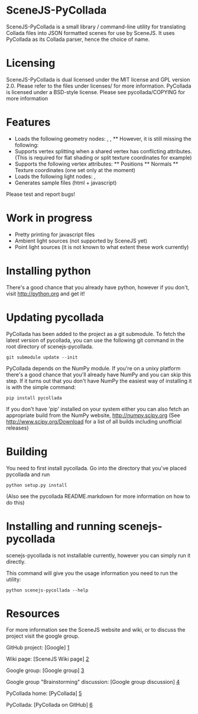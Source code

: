 SceneJS-PyCollada
=================

SceneJS-PyCollada is a small library / command-line utility for translating Collada files into
JSON formatted scenes for use by SceneJS. It uses PyCollada as its Collada
parser, hence the choice of name.

Licensing
=========

SceneJS-PyCollada is dual licensed under the MIT license and GPL version 2.0. Please refer to the files under licenses/ for more information.
PyCollada is licensed under a BSD-style license. Please see pycollada/COPYING for more information

Features
========

* Loads the following geometry nodes: <polylist>, <triangles>, <lines>
** However, it is still missing the following: <polygons>
* Supports vertex splitting when a shared vertex has conflicting attributes. (This is required for flat shading or split texture coordinates for example)
* Supports the following vertex attributes: 
** Positions
** Normals
** Texture coordinates (one set only at the moment)
* Loads the following light nodes: <point>, 
* Generates sample files (html + javascript)

Please test and report bugs!

Work in progress
================

* Pretty printing for javascript files
* Ambient light sources (not supported by SceneJS yet)
* Point light sources (it is not known to what extent these work currently)

Installing python
=================

There's a good chance that you already have python, however if you don't, visit http://python.org and get it!

Updating pycollada
==================

PyCollada has been added to the project as a git submodule. To fetch the latest version of pycollada, you can use the following git command in the root directory of scenejs-pycollada.

    git submodule update --init

PyCollada depends on the NumPy module. If you're on a unixy platform there's a good chance that you'll already have NumPy and you can skip this step.
If it turns out that you don't have NumPy the easiest way of installing it is with the simple command:

    pip install pycollada

If you don't have 'pip' installed on your system either you can also fetch an appropriate build from the NumPy website, http://numpy.scipy.org
(See http://www.scipy.org/Download for a list of all builds including unofficial releases)


Building
========

You need to first install pycollada. Go into the directory that you've placed pycollada and run 

    python setup.py install

(Also see the pycollada README.markdown for more information on how to do this)

Installing and running scenejs-pycollada
========================================

scenejs-pycollada is not installable currently, however you can simply run it directly.

This command will give you the usage information you need to run the utility:

    python scenejs-pycollada --help


Resources
=========

For more information see the SceneJS website and wiki, or to discuss the project visit the google group.

GitHub project: [Google] [1]

Wiki page: [SceneJS Wiki page] [2]

Google group: [Google group] [3]

Google group "Brainstorming" discussion: [Google group discussion] [4]

PyCollada home: [PyCollada] [5]

PyCollada: [PyCollada on GitHub] [6]

  [1]: https://github.com/xeolabs/scenejs-pycollada        "GitHub project"
  [2]: http://scenejs.wikispaces.com/scenejs-pycollada  "SceneJS Wiki page"
  [3]: http://groups.google.com/group/scenejs    "Google group"
  [4]: http://groups.google.com/forum/#!topic/scenejs/jdNGC6oOA10 "New Collada translator (brainstorming)"
  [5]: http://collada.in4lines.com/    "PyCollada"
  [6]: https://github.com/pycollada/pycollada    "PyCollada on GitHub"


